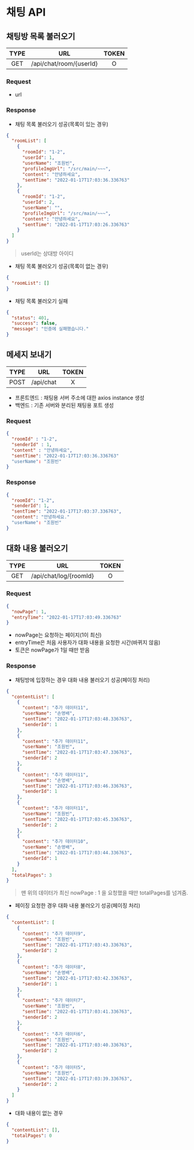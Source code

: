# 채팅 API

## 채팅방 목록 불러오기

| TYPE |           URL           | TOKEN |
| :--: | :---------------------: | :---: |
| GET  | /api/chat/room/{userId} |   O   |

### Request

- url 

### Response

- 채팅 목록 불러오기 성공(목록이 있는 경우)

```json
{
  "roomList": [
    {
      "roomId": "1-2",
      "userId": 1,
      "userName": "조원빈",
      "profileImgUrl": "/src/main/~~~",
      "content": "안녕하세요",
      "sentTime": "2022-01-17T17:03:36.336763"
    },
    {
      "roomId": "1-2",
      "userId": 2,
      "userName": "",
      "profileImgUrl": "/src/main/~~~",
      "content": "안녕하세요",
      "sentTime": "2022-01-17T17:03:26.336763"
    }
  ]
}
```

> userId는 상대방 아이디

- 채팅 목록 불러오기 성공(목록이 없는 경우)

```json
{
  "roomList": []
}
```

- 채팅 목록 불러오기 실패

```json
{
  "status": 401,
  "success": false,
  "message": "인증에 실패했습니다."
}
```

## 메세지 보내기

| TYPE |      URL      | TOKEN |
| :--: | :-----------: | :---: |
| POST | /api/chat |   X   |

- 프론트엔드 : 채팅용 서버 주소에 대한 axios instance 생성
- 백엔드 : 기존 서버와 분리된 채팅용 포트 생성 

### Request
```json
{
  "roomId" : "1-2",
  "senderId" : 1,
  "content" : "안녕하세요",
  "sentTime": "2022-01-17T17:03:36.336763"
  "userName": "조원빈"
}
```

### Response
```json
{
  "roomId": "1-2",
  "senderId": 1,
  "sentTime": "2022-01-17T17:03:37.336763",
  "content": "안녕하세요."
  "userName": "조원빈"
}
```

## 대화 내용 불러오기

| TYPE |      URL      | TOKEN |
| :--: | :-----------: | :---: |
| GET  | /api/chat/log/{roomId} |   O   |

### Request

```json
{
  "nowPage": 1,
  "entryTime": "2022-01-17T17:03:49.336763"
}
```

- nowPage는 요청하는 페이지(1이 최신)
- entryTime은 처음 사용자가 대화 내용을 요청한 시간(바뀌지 않음)
- 토큰은 nowPage가 1일 때만 받음


### Response

- 채팅방에 입장하는 경우 대화 내용 불러오기 성공(페이징 처리)

```json
{
  "contentList": [
    {
      "content": "추가 데이터11",
      "userName": "손영배",
      "sentTime": "2022-01-17T17:03:48.336763",
      "senderId": 1
    },
    {
      "content": "추가 데이터11",
      "userName": "조원빈",
      "sentTime": "2022-01-17T17:03:47.336763",
      "senderId": 2
    },
    {
      "content": "추가 데이터11",
      "userName": "손영배",
      "sentTime": "2022-01-17T17:03:46.336763",
      "senderId": 1
    },
    {
      "content": "추가 데이터11",
      "userName": "조원빈",
      "sentTime": "2022-01-17T17:03:45.336763",
      "senderId": 2
    },
    {
      "content": "추가 데이터10",
      "userName": "손영배",
      "sentTime": "2022-01-17T17:03:44.336763",
      "senderId": 1
    }
  ],
  "totalPages": 3
}
```

> 맨 위의 데이터가 최신
> nowPage : 1 을 요청했을 때만 totalPages를 넘겨줌.

- 페이징 요청한 경우 대화 내용 불러오기 성공(페이징 처리)

```json
{
  "contentList": [
    {
      "content": "추가 데이터9",
      "userName": "조원빈",
      "sentTime": "2022-01-17T17:03:43.336763",
      "senderId": 2
    },
    {
      "content": "추가 데이터8",
      "userName": "손영배",
      "sentTime": "2022-01-17T17:03:42.336763",
      "senderId": 1
    },
    {
      "content": "추가 데이터7",
      "userName": "조원빈",
      "sentTime": "2022-01-17T17:03:41.336763",
      "senderId": 2
    },
    {
      "content": "추가 데이터6",
      "userName": "조원빈",
      "sentTime": "2022-01-17T17:03:40.336763",
      "senderId": 2
    },
    {
      "content": "추가 데이터5",
      "userName": "조원빈",
      "sentTime": "2022-01-17T17:03:39.336763",
      "senderId": 2
    }
  ]
}
```

- 대화 내용이 없는 경우

```json
{
  "contentList": [],
  "totalPages": 0
}
```
